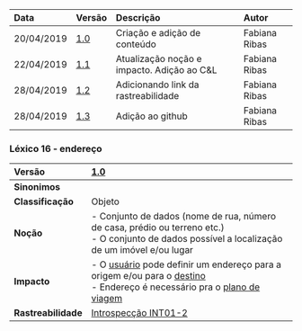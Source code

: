 |Data|Versão|Descrição|Autor|
|:---|:---|:---|:---|
|20/04/2019|[1.0](https://github.com/Andre-Eduardo/2019.1-Requisitos-Moovit/tree/master/lexicos/versao%201.0)|Criação e adição de conteúdo|Fabiana Ribas|
|22/04/2019|[1.1](https://github.com/Andre-Eduardo/2019.1-Requisitos-Moovit/tree/master/lexicos/versao%201.1)|Atualização noção e impacto. Adição ao C&L|Fabiana Ribas|
|28/04/2019|[1.2](https://github.com/Andre-Eduardo/2019.1-Requisitos-Moovit/tree/master/lexicos/versao%201.2)|Adicionando link da rastreabilidade|Fabiana Ribas|
|28/04/2019|[1.3](https://github.com/Andre-Eduardo/2019.1-Requisitos-Moovit/tree/master/lexicos/versao%201.3)|Adição ao github|Fabiana Ribas|

### Léxico 16 - endereço
|Versão|[1.0](https://github.com/Andre-Eduardo/2019.1-Requisitos-Moovit/tree/master/lexicos/versao%201.0)
|:-|:-|
|**Sinonimos**|
|**Classificação**| Objeto |
|**Noção**|- Conjunto de dados (nome de rua, número de casa, prédio ou terreno etc.)<br> - O conjunto de dados possível a localização de um imóvel e/ou lugar|
|**Impacto**|- O [usuário](https://github.com/Andre-Eduardo/2019.1-Requisitos-Moovit/wiki/L65-Usuário) pode definir um endereço para a origem e/ou para o [destino](https://github.com/Andre-Eduardo/2019.1-Requisitos-Moovit/wiki/L14---destino)<br> - Endereço é necessário pra o [plano de viagem]()|
|**Rastreabilidade**| [Introspecção INT01-2](https://github.com/Andre-Eduardo/2019.1-Requisitos-Moovit/wiki/Introspec%C3%A7%C3%A3o)|

